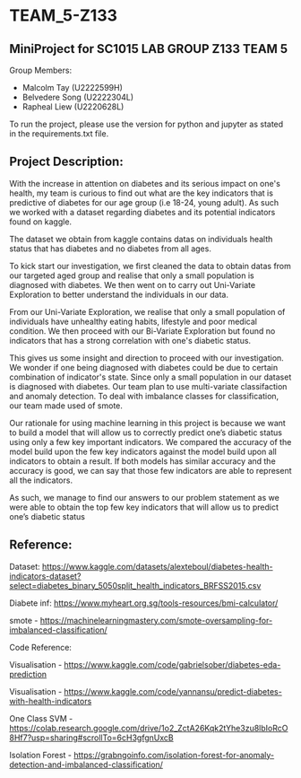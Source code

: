 # TEAM_5-Z133
## MiniProject for SC1015 LAB GROUP Z133 TEAM 5

Group Members: 
- Malcolm Tay (U2222599H) 
- Belvedere Song (U2222304L) 
- Rapheal Liew (U2220628L) 

To run the project, please use the version for python and jupyter as stated in the requirements.txt file. 

## Project Description: 
With the increase in attention on diabetes and its serious impact on one's health, my team is curious to find out what are the key indicators that is predictive of diabetes for our age group (i.e 18-24, young adult). As such we worked with a dataset regarding diabetes and its potential indicators found on kaggle.

The dataset we obtain from kaggle contains datas on individuals health status that has diabetes and no diabetes from all ages.

To kick start our investigation, we first cleaned the data to obtain datas from our targeted aged group and realise that only a small population is diagnosed with diabetes. We then went on to carry out Uni-Variate Exploration to better understand the individuals in our data.

From our Uni-Variate Exploration, we realise that only a small population of individuals have unhealthy eating habits, lifestyle and poor medical condition. We then proceed with our Bi-Variate Exploration but found no indicators that has a strong correlation with one's diabetic status.

This gives us some insight and direction to proceed with our investigation. We wonder if one being diagnosed with diabetes could be due to certain combination of indicator's state. Since only a small population in our dataset is diagnosed with diabetes. Our team plan to use multi-variate classifaction and anomaly detection. To deal with imbalance classes for classification, our team made used of smote.

Our rationale for using machine learning in this project is because we want to build a model that will allow us to correctly predict one’s diabetic status using only a few key important indicators. We compared the accuracy of the model build upon the few key indicators against the model build upon all indicators to obtain a result. If both models has similar accuracy and the accuracy is good, we can say that those few indicators are able to represent all the indicators.

As such, we manage to find our answers to our problem statement as we were able to obtain the top few key indicators that will allow us to predict one’s diabetic status

## Reference: 
Dataset: https://www.kaggle.com/datasets/alexteboul/diabetes-health-indicators-dataset?select=diabetes_binary_5050split_health_indicators_BRFSS2015.csv

Diabete inf: https://www.myheart.org.sg/tools-resources/bmi-calculator/

smote - https://machinelearningmastery.com/smote-oversampling-for-imbalanced-classification/

Code Reference: 

Visualisation -  https://www.kaggle.com/code/gabrielsober/diabetes-eda-prediction

Visualisation - https://www.kaggle.com/code/yannansu/predict-diabetes-with-health-indicators

One Class SVM -  https://colab.research.google.com/drive/1o2_ZctA26Kqk2tYhe3zu8lbIoRcO8Hf7?usp=sharing#scrollTo=6cH3gfgnUxcB

Isolation Forest - https://grabngoinfo.com/isolation-forest-for-anomaly-detection-and-imbalanced-classification/
